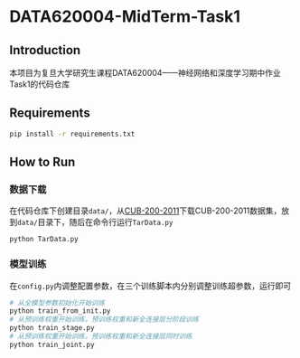 # DATA620004-MidTerm-Task1

## Introduction

本项目为复旦大学研究生课程DATA620004——神经网络和深度学习期中作业Task1的代码仓库

## Requirements

```bash
pip install -r requirements.txt
```

## How to Run

### 数据下载

在代码仓库下创建目录`data/`，从[CUB-200-2011]( https://data.caltech.edu/records/65de6-vp158)下载CUB-200-2011数据集，放到`data/`目录下，随后在命令行运行`TarData.py`

```bash
python TarData.py
```

### 模型训练

在`config.py`内调整配置参数，在三个训练脚本内分别调整训练超参数，运行即可

```bash
# 从全模型参数初始化开始训练
python train_from_init.py
# 从预训练权重开始训练，预训练权重和新全连接层分阶段训练
python train_stage.py
# 从预训练权重开始训练，预训练权重和新全连接层同时训练
python train_joint.py
```

